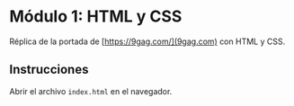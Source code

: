 # Módulo 1: HTML y CSS
Réplica de la portada de [https://9gag.com/](9gag.com) con HTML y CSS.

## Instrucciones
Abrir el archivo ``index.html`` en el navegador. 